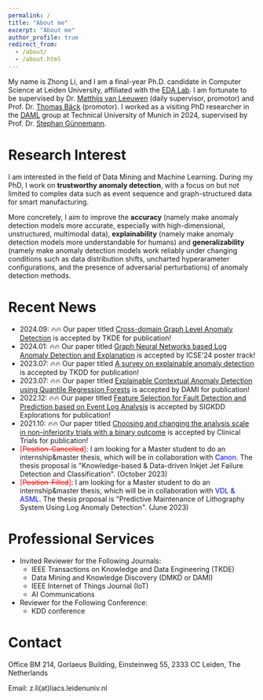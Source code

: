 ```yaml
---
permalink: /
title: "About me"
excerpt: "About me"
author_profile: true
redirect_from: 
  - /about/
  - /about.html
---
```


My name is Zhong Li, and I am a final-year Ph.D. candidate in Computer Science at Leiden University, affiliated with the [EDA Lab](https://eda.liacs.nl/). I am fortunate  to be supervised  by Dr. [Matthijs van Leeuwen](https://scholar.google.com/citations?user=GGLwU28AAAAJ&hl=en&oi=ao) (daily supervisor, promotor) and Prof. Dr. [Thomas Bäck](https://scholar.google.com/citations?hl=en&user=x7LEID0AAAAJ) (promotor).  I worked as a visiting PhD researcher in the [DAML](https://www.cs.cit.tum.de/en/daml/home/) group at Technical University of Munich in 2024, supervised by Prof. Dr. [Stephan Günnemann](https://scholar.google.de/citations?user=npqoAWwAAAAJ&hl=en).


Research Interest
======
I am interested in the field of Data Mining and Machine Learning. During my PhD, I work on **trustworthy anomaly detection**, with a focus on but not limited to complex data such as event sequence and graph-structured data for smart manufacturing. 

More concretely, I aim to improve the **accuracy** (namely make anomaly detection models more accurate, especially with high-dimensional, unstructured, multimodal data), **explainability** (namely make anomaly detection models more understandable for humans) and **generalizability** (namely make anomaly detection models work reliably under changing conditions such as data distribution shifts, uncharted hyperarameter configurations, and the presence of adversarial perturbations) of anomaly detection methods.


Recent News
======
- 2024.09: 🔥🔥 Our paper titled [Cross-domain Graph Level Anomaly Detection](https://ieeexplore.ieee.org/document/10684507/keywords#keywords) is accepted by TKDE for publication!
- 2024.01: 🔥🔥 Our paper titled [Graph Neural Networks based Log Anomaly Detection and Explanation](https://arxiv.org/abs/2307.00527) is accepted by ICSE'24 poster track! 
- 2023.07: 🔥🔥 Our paper titled [A survey on explainable anomaly detection](https://dl.acm.org/doi/full/10.1145/3609333) is accepted by TKDD for publication!
- 2023.07: 🔥🔥 Our paper titled [Explainable Contextual Anomaly Detection using Quantile Regression Forests](https://link.springer.com/article/10.1007/s10618-023-00967-z) is accepted by DAMI for publication!
- 2022.12: 🔥🔥 Our paper titled [Feature Selection for Fault Detection and Prediction based on Event Log Analysis](https://dl.acm.org/doi/abs/10.1145/3575637.3575652) is accepted by SIGKDD Explorations for publication!
- 2021.10: 🔥🔥 Our paper titled [Choosing and changing the analysis scale in non-inferiority trials with a binary outcome](https://pubmed.ncbi.nlm.nih.gov/34693789/) is accepted by Clinical Trials for publication!
- <span style="color:red">[~~Position-Cancelled~~]</span>: I am looking for a Master student to do an internship&master thesis, which will be in collaboration with <span style="color:blue">Canon</span>. The thesis proposal is "Knowledge-based & Data-driven Inkjet Jet Failure Detection and Classification".  (October 2023)
- <span style="color:red">[~~Position-Filled~~]</span>: I am looking for a Master student to do an internship&master thesis, which will be in collaboration with <span style="color:blue">VDL & ASML</span>. The thesis proposal is "Predictive Maintenance of Lithography System Using Log Anomaly Detection". (June 2023)

Professional Services
======
* Invited Reviewer for the Following Journals:
  * IEEE Transactions on Knowledge and Data Engineering (TKDE)
  * Data Mining and Knowledge Discovery (DMKD or DAMI)
  * IEEE Internet of Things Journal (IoT)
  * AI Communications
* Reviewer for the Following Conference:
  * KDD conference

Contact
======
Office BM 214, Gorlaeus Building, Einsteinweg 55, 2333 CC Leiden, The Netherlands

Email: z.li(at)liacs.leidenuniv.nl
